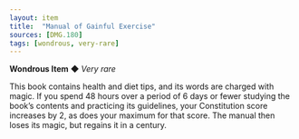 ```yaml
---
layout: item
title:  "Manual of Gainful Exercise"
sources: [DMG.180]
tags: [wondrous, very-rare]
---
```


**Wondrous Item** ◆ *Very rare*

This book contains health and diet tips, and its words are charged with magic. If you spend 48 hours over a period of 6 days or fewer studying the book’s contents and practicing its guidelines, your Constitution score increases by 2, as does your maximum for that score. The manual then loses its magic, but regains it in a century.